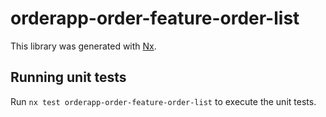 # orderapp-order-feature-order-list

This library was generated with [Nx](https://nx.dev).

## Running unit tests

Run `nx test orderapp-order-feature-order-list` to execute the unit tests.
